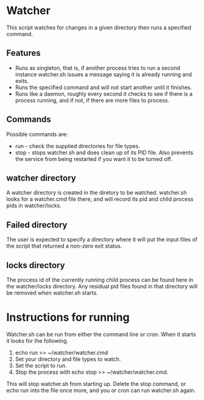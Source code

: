 # Watcher
This script watches for changes in a given directory then runs a specified command.

## Features
* Runs as singleton, that is, if another process tries to run a second instance watcher.sh issues a message saying it is already running and exits.
* Runs the specified command and will not start another until it finishes.
* Runs like a daemon, roughly every second it checks to see if there is a process running, and if not, if there are more files to process.

## Commands
Possible commands are:
* run - check the supplied directories for file types.
* stop - stops watcher.sh and does clean up of its PID file. Also prevents the service from being restarted if you want it to be turned off.

## watcher directory
A watcher directory is created in the diretory to be watched. watcher.sh looks for a watcher.cmd file there, and will record its pid and 
child process pids in watcher/locks.

## Failed directory
The user is expected to specify a directory where it will put the input files of the script that returned a non-zero exit status.

## locks directory
The process id of the currently running child process can be found here in the watcher/locks directory. Any residual pid files found in that directory will be removed when watcher.sh starts.

# Instructions for running
Watcher.sh can be run from either the command line or cron. When it starts it looks for the following.
1) echo run >> ~/watcher/watcher.cmd
2) Set your directory and file types to watch.
3) Set the script to run.
4) Stop the process with echo stop >> ~/watcher/watcher.cmd. 

This will stop watcher.sh from starting up. Delete the stop command, or echo run into the file once more, and you or cron can run watcher.sh again.
